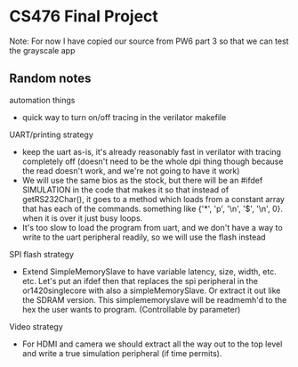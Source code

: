# CS476 Final Project

Note: For now I have copied our source from PW6 part 3 so that we can test the grayscale app


## Random notes

automation things
- quick way to turn on/off tracing in the verilator makefile

UART/printing strategy
- keep the uart as-is, it's already reasonably fast in verilator with tracing completely off 
  (doesn't need to be the whole dpi thing though because the read doesn't work, and we're not going to have it work)
- We will use the same bios as the stock, but there will be an #ifdef SIMULATION in the code that makes it so that instead of getRS232Char(), it goes to a method which loads from a constant array that has each of the commands. something like {'*', 'p', '\n', '$', '\n', 0}. when it is over it just busy loops.
- It's too slow to load the program from uart, and we don't have a way to write to the uart peripheral readily, so we will use the flash instead

SPI flash strategy 
- Extend SimpleMemorySlave to have variable latency, size, width, etc. etc. Let's put an ifdef then that replaces the spi peripheral in the or1420singlecore with also a simpleMemorySlave. Or extract it out like the SDRAM version. This simplememoryslave will be readmemh'd to the hex the user wants to program. (Controllable by parameter)

Video strategy 
- For HDMI and camera we should extract all the way out to the top level and write a true simulation peripheral (if time permits).